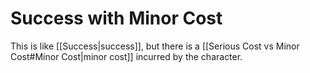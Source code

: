 # Success with Minor Cost

This is like [[Success|success]], but there is a [[Serious Cost vs Minor Cost#Minor Cost|minor cost]] incurred by the character.